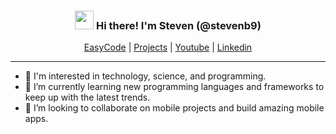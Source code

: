 <!-- Heading -->
<h3 align="center"><img src = "https://raw.githubusercontent.com/MartinHeinz/MartinHeinz/master/wave.gif" width = 30px> Hi there! I'm Steven (@stevenb9)</h3>

<p align="center">
  <a href="https://easycode.be/">EasyCode</a> | 
  <a href="https://diyprojects.tech/">Projects</a> | 
  <a href="https://youtube.com/@DIYSteven362">Youtube</a> | 
  <a href="https://www.linkedin.com/in/stevenb9/">Linkedin</a>
</p>

---

- 👀 I'm interested in technology, science, and programming.
- 🌱 I’m currently learning new programming languages and frameworks to keep up with the latest trends.
- 💞️ I’m looking to collaborate on mobile projects and build amazing mobile apps.
